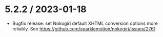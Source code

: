 # 5.2.2 / 2023-01-18

* Bugfix release: set Nokogiri default XHTML conversion options more reliably. See https://github.com/sparklemotion/nokogiri/issues/2761

